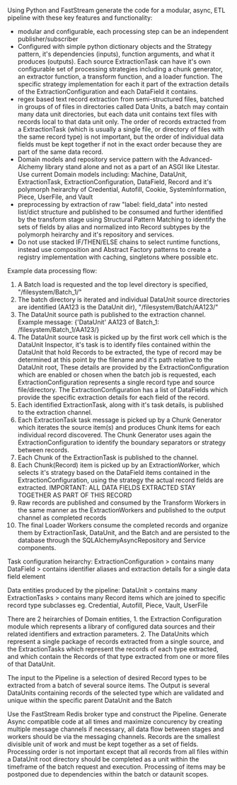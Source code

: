Using Python and FastStream generate the code for a modular, async, ETL pipeline with these key features and functionality:
- modular and configurable, each processing step can be an independent publisher/subscriber 
- Configured with simple python dictionary objects and the Strategy pattern, it's dependencies (inputs), function arguments, and what it produces (outputs). Each source ExtractionTask can have it's own configurable set of processing strategies including a chunk generator, an extractor function, a transform function, and a loader function. The specific strategy implementation for each it part of the extraction details of the ExtractionConfiguration and each DataField it contains.
- regex based text record extraction from semi-structured files, batched in groups of of files in directories called Data Units, a batch may contain many data unit directories, but each data unit contains text files with records local to that data unit only. The order of records extracted from a ExtractionTask (which is usually a single file, or directory of files with the same record type) is not important, but the order of individual data fields must be kept together if not in the exact order because they are part of the same data record.
- Domain models and repository service pattern with the Advanced-Alchemy library stand alone and not as a part of an ASGI like Litestar. Use current Domain models including: Machine, DataUnit, ExtractionTask, ExtractionConfiguration, DataField, Record and it's polymorph heirarchy of Credential, Autofill, Cookie, SystemInformation, Piece, UserFile, and Vault
- preprocessing by extraction of raw "label: field_data" into nested list/dict structure and published to be consumed and further identified by the transform stage using Structural Pattern Matching to identify the sets of fields by alias and normalized into Record subtypes by the polymorph heirarchy and it's repository and services.
- Do not use stacked IF/THEN/ELSE chains to select runtime functions, instead use composition and Abstract Factory patterns to create a registry implementation with caching, singletons where possible etc.

Example data processing flow:

1. A Batch load is requested and the top level directory is specified, "/filesystem/Batch_1/"
2. The batch directory is iterated and individual DataUnit source directories are identified (AA123 is the DataUnit dir), "/filesystem/Batch/AA123/"
3. The DataUnit source path is published to the extraction channel. Example message: {'DataUnit' AA123 of Batch_1: /filesystem/Batch_1/AA123/}
4. The DataUnit source task is picked up by the first work cell which is the DataUnit Inspector, it's task is to identify files contained within the DataUnit that hold Records to be extracted, the type of record may be determined at this point by the filename and it's path relative to the DataUnit root, These details are provided by the ExtractionConfiguration which are enabled or chosen when the batch job is requested, each ExtractionConfiguration represents a single record type and source file/directory. The ExtractionConfiguration has a list of DataFields which provide the specific extraction details for each field of the record.
5. Each identified ExtractionTask, along with it's task details, is published to the extraction channel.
6. Each ExtractionTask task message is picked up by a Chunk Generator which iterates the source item(s) and produces Chunk items for each individual record discovered. The Chunk Generator uses again the ExtractionConfiguration to identify the boundary separators or strategy between records.
7. Each Chunk of the ExtractionTask is published to the channel.
8. Each Chunk(Record) item is picked up by an ExtractionWorker, which selects it's strategy based on the DataField items contained in the ExtractionConfiguration, using the strategy the actual record fields are extracted. IMPORTANT: ALL DATA FIELDS  EXTRACTED STAY TOGETHER AS PART OF THIS RECORD
9. Raw records are published and consumed by the Transform Workers in the same manner as the ExtractionWorkers and published to the output channel as completed records
10. The final Loader Workers consume the completed records and organize them by ExtractionTask, DataUnit, and the Batch and are persisted to the database through the SQLAlchemyAsyncRepository and Service components.

Task configuration heirarchy:
ExtractionConfiguration > contains many DataField > contains identifier aliases and extraction details for a single data field element

Data entities produced by the pipeline:
DataUnit > contains many ExtractionTasks > contains many Record items which are joined to specific record type subclasses eg. Credential, Autofill, Piece, Vault, UserFile

There are 2 heirarchies of Domain entities, 1. the Extraction Configuration module which represents a library of configured data sources and their related identifiers and extraction parameters. 2. The DataUnits which represent a single package of records extracted from a single source, and the ExtractionTasks which represent the records of each type extracted, and which contain the Records of that type extracted from one or more files of that DataUnit.

The input to the Pipeline is a selection of desired Record types to be extracted from a batch of several source items.
The Output is several DataUnits containing records of the selected type which are validated and unique within the specific parent DataUnit and the Batch

Use the FastStream Redis broker type and construct the Pipeline. Generate Async compatible code at all times and maximize concurency by creating multiple message channels if necessary, all data flow between stages and workers should be via the messaging channels. Records are the smallest divisible unit of work and must be kept together as a set of fields. Processing order is not important except that all records from all files within a DataUnit root directory should be completed as a unit within the timeframe of the batch request and execution. Processing of items may be postponed due to dependencies within the batch or dataunit scopes.
